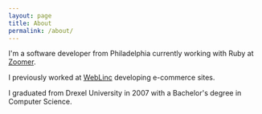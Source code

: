 ```yaml
---
layout: page
title: About
permalink: /about/
---
```


I'm a software developer from Philadelphia currently working with Ruby at [Zoomer](http://www.zoomerdelivery.com).

I previously worked at [WebLinc](http://www.weblinc.com) developing e-commerce sites.

I graduated from Drexel University in 2007 with a Bachelor's degree in Computer Science.
